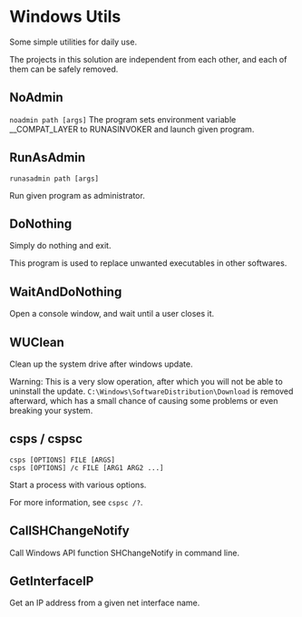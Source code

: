 Windows Utils
===
Some simple utilities for daily use.

The projects in this solution are independent from each other, and each of them can be safely removed.

## NoAdmin

`noadmin path [args]`
The program sets environment variable \_\_COMPAT_LAYER to RUNASINVOKER and launch given program.

## RunAsAdmin

`runasadmin path [args]`

Run given program as administrator.

## DoNothing

Simply do nothing and exit.

This program is used to replace unwanted executables in other softwares.

## WaitAndDoNothing

Open a console window, and wait until a user closes it.

## WUClean

Clean up the system drive after windows update.

Warning: This is a very slow operation, after which you will not be able to uninstall the update. `C:\Windows\SoftwareDistribution\Download` is removed afterward, which has a small chance of causing some problems or even breaking your system.

## csps / cspsc

```
csps [OPTIONS] FILE [ARGS]
csps [OPTIONS] /c FILE [ARG1 ARG2 ...]
```

Start a process with various options.

For more information, see `cspsc /?`.

## CallSHChangeNotify

Call Windows API function SHChangeNotify in command line.

## GetInterfaceIP

Get an IP address from a given net interface name.
